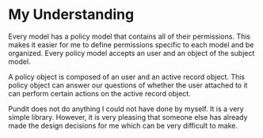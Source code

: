 
# My Understanding
Every model has a policy model that contains all of their permissions. This makes it easier for me to define permissions specific to each model and be organized. Every policy model accepts an user and an object of the subject model.

A policy object is composed of an user and an active record object. This policy object can answer our questions of whether the user attached to it can perform certain actions on the active record object.

Pundit does not do anything I could not have done by myself. It is a very simple library. However, it is very pleasing that someone else has already made the design decisions for me which can be very difficult to make.
